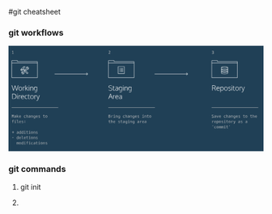 #git cheatsheet

### git workflows

![image of git work space](./git_workingspace.png)

### git commands

1. git init

2.
